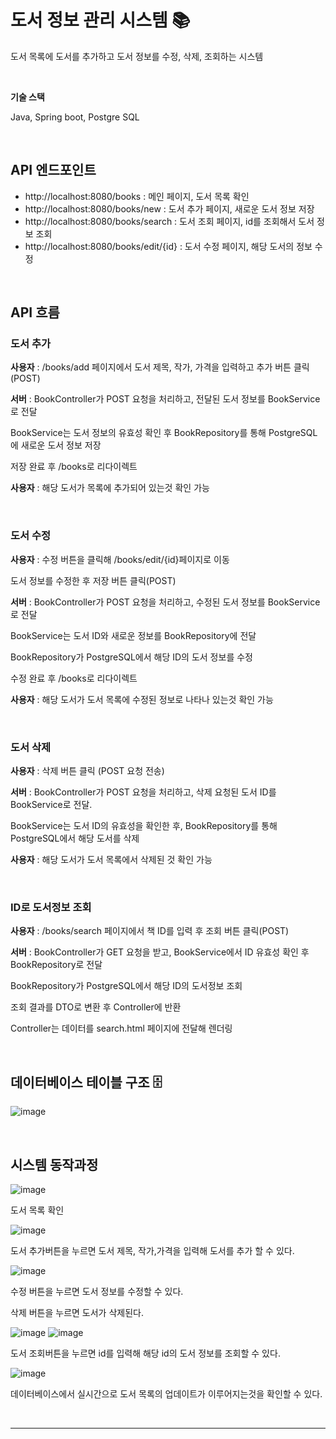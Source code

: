 # 도서 정보 관리 시스템 📚

도서 목록에 도서를 추가하고 도서 정보를 수정, 삭제, 조회하는 시스템

<br>

**기술 스택**

Java, Spring boot, Postgre SQL

<br>




## API 엔드포인트
- http://localhost:8080/books : 메인 페이지, 도서 목록 확인
- http://localhost:8080/books/new : 도서 추가 페이지, 새로운 도서 정보 저장
- http://localhost:8080/books/search : 도서 조회 페이지, id를 조회해서 도서 정보 조회
- http://localhost:8080/books/edit/{id} : 도서 수정 페이지, 해당 도서의 정보 수정

<br>

## API 흐름

### 도서 추가

**사용자** : /books/add 페이지에서 도서 제목, 작가, 가격을 입력하고 추가 버튼 클릭(POST)

**서버** : BookController가 POST 요청을 처리하고, 전달된 도서 정보를 BookService로 전달

BookService는 도서 정보의 유효성 확인 후 BookRepository를 통해 PostgreSQL에 새로운 도서 정보 저장

저장 완료 후 /books로 리다이렉트

**사용자** : 해당 도서가 목록에 추가되어 있는것 확인 가능

<br>

### 도서 수정

**사용자** : 수정 버튼을 클릭해 /books/edit/{id}페이지로 이동

도서 정보를 수정한 후 저장 버튼 클릭(POST)

**서버** : BookController가 POST 요청을 처리하고, 수정된 도서 정보를 BookService로 전달

BookService는 도서 ID와 새로운 정보를 BookRepository에 전달

BookRepository가 PostgreSQL에서 해당 ID의 도서 정보를 수정

수정 완료 후 /books로 리다이렉트

**사용자** : 해당 도서가 도서 목록에 수정된 정보로 나타나 있는것 확인 가능

<br>

### 도서 삭제

**사용자** : 삭제 버튼 클릭 (POST 요청 전송)

**서버** : BookController가 POST 요청을 처리하고, 삭제 요청된 도서 ID를 BookService로 전달.

BookService는 도서 ID의 유효성을 확인한 후, BookRepository를 통해 PostgreSQL에서 해당 도서를 삭제

**사용자** : 해당 도서가 도서 목록에서 삭제된 것 확인 가능

<br>

### ID로 도서정보 조회

**사용자** : /books/search 페이지에서 책 ID를 입력 후 조회 버튼 클릭(POST)

**서버** : BookController가 GET 요청을 받고, BookService에서 ID 유효성 확인 후 BookRepository로 전달

BookRepository가 PostgreSQL에서 해당 ID의 도서정보 조회

조회 결과를 DTO로 변환 후 Controller에 반환

Controller는 데이터를 search.html 페이지에 전달해 렌더링


<br>


## 데이터베이스 테이블 구조 🗄️  

![image](https://github.com/user-attachments/assets/a50265cb-9972-4d5e-b385-91ecee6d4048)

<br>

## 시스템 동작과정
![image](https://github.com/user-attachments/assets/e1de76a8-2998-475c-b690-16d0925e2a25)

도서 목록 확인

![image](https://github.com/user-attachments/assets/d6bf426e-9534-4fe2-95a2-73de2213569e)

도서 추가버튼을 누르면 도서 제목, 작가,가격을 입력해 도서를 추가 할 수 있다. 


![image](https://github.com/user-attachments/assets/fba7f081-8ac4-438e-bd21-d4b542a60471)

수정 버튼을 누르면 도서 정보를 수정할 수 있다.

삭제 버튼을 누르면 도서가 삭제된다. 

![image](https://github.com/user-attachments/assets/e9f7ad91-d380-4c8a-8931-df17d1f38fb9)
![image](https://github.com/user-attachments/assets/5093c34c-db4f-46cd-a8c4-5d54231ba7eb)

도서 조회버튼을 누르면 id를 입력해 해당 id의 도서 정보를 조회할 수 있다. 

![image](https://github.com/user-attachments/assets/a005032d-0b19-47a3-bf7b-40b3c7d51a3f)

데이터베이스에서 실시간으로 도서 목록의 업데이트가 이루어지는것을 확인할 수 있다. 

<br>



---
